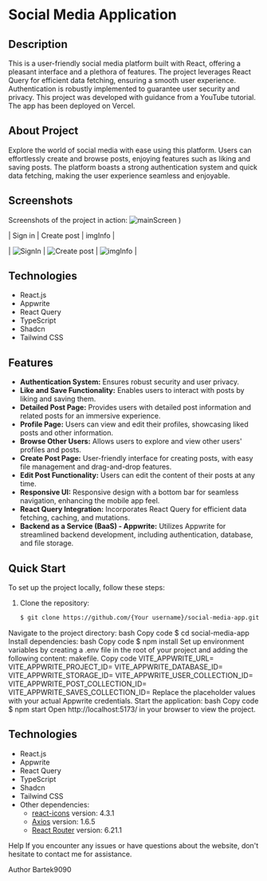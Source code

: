 # Social Media Application

## Description
This is a user-friendly social media platform built with React, offering a pleasant interface and a plethora of features. The project leverages React Query for efficient data fetching, ensuring a smooth user experience. Authentication is robustly implemented to guarantee user security and privacy. This project was developed with guidance from a YouTube tutorial. The app has been deployed on Vercel.

## About Project
Explore the world of social media with ease using this platform. Users can effortlessly create and browse posts, enjoying features such as liking and saving posts. The platform boasts a strong authentication system and quick data fetching, making the user experience seamless and enjoyable.

## Screenshots
Screenshots of the project in action:
![mainScreen](https://github.com/Bartek9090/vibe-connection-hub-react/assets/80546803/d37bec4f-4921-4059-aea7-fd560570241b)
)


| Sign in | Create post | imgInfo |

| ![SignIn](https://github.com/Bartek9090/vibe-connection-hub-react/raw/main/assets/80546803/f4cb9788-71bb-491c-b547-25e60baed0c4/SignIn.png) | ![Create post](https://github.com/Bartek9090/vibe-connection-hub-react/raw/main/assets/80546803/9e015526-e620-4406-909d-a837a638c17b/Create%20post.png) | ![imgInfo](https://github.com/Bartek9090/vibe-connection-hub-react/raw/main/assets/80546803/17567963-8720-4dc4-8d04-971fa4ec0127/imgInfo.png) |





## Technologies
- React.js
- Appwrite
- React Query
- TypeScript
- Shadcn
- Tailwind CSS

## Features
- **Authentication System:** Ensures robust security and user privacy.
- **Like and Save Functionality:** Enables users to interact with posts by liking and saving them.
- **Detailed Post Page:** Provides users with detailed post information and related posts for an immersive experience.
- **Profile Page:** Users can view and edit their profiles, showcasing liked posts and other information.
- **Browse Other Users:** Allows users to explore and view other users' profiles and posts.
- **Create Post Page:** User-friendly interface for creating posts, with easy file management and drag-and-drop features.
- **Edit Post Functionality:** Users can edit the content of their posts at any time.
- **Responsive UI:** Responsive design with a bottom bar for seamless navigation, enhancing the mobile app feel.
- **React Query Integration:** Incorporates React Query for efficient data fetching, caching, and mutations.
- **Backend as a Service (BaaS) - Appwrite:** Utilizes Appwrite for streamlined backend development, including authentication, database, and file storage.

## Quick Start
To set up the project locally, follow these steps:
1. Clone the repository:
   ```bash
   $ git clone https://github.com/{Your username}/social-media-app.git
Navigate to the project directory:
bash
Copy code
$ cd social-media-app
Install dependencies:
bash
Copy code
$ npm install
Set up environment variables by creating a .env file in the root of your project and adding the following content:
makefile. 
Copy code
VITE_APPWRITE_URL=
VITE_APPWRITE_PROJECT_ID=
VITE_APPWRITE_DATABASE_ID=
VITE_APPWRITE_STORAGE_ID=
VITE_APPWRITE_USER_COLLECTION_ID=
VITE_APPWRITE_POST_COLLECTION_ID=
VITE_APPWRITE_SAVES_COLLECTION_ID=
Replace the placeholder values with your actual Appwrite credentials.
Start the application:
bash
Copy code
$ npm start
Open http://localhost:5173/ in your browser to view the project.
## Technologies
- React.js
- Appwrite
- React Query
- TypeScript
- Shadcn
- Tailwind CSS
- Other dependencies:
  - [react-icons](https://react-icons.github.io/react-icons/) version: 4.3.1
  - [Axios](https://axios-http.com/) version: 1.6.5
  - [React Router](https://reactrouter.com/) version: 6.21.1


Help
If you encounter any issues or have questions about the website, don't hesitate to contact me for assistance.

Author
Bartek9090
